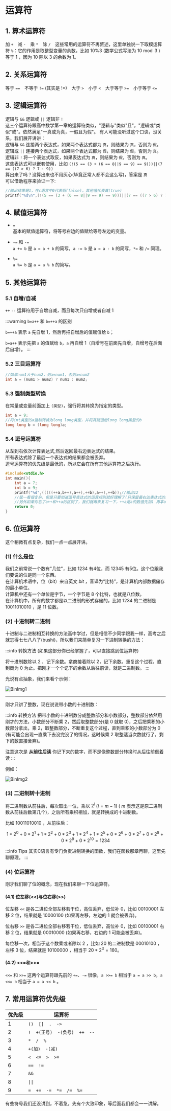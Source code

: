 # 运算符

## 1.&nbsp;算术运算符

加 `+`&emsp;减 `-`&emsp;乘 `*`&emsp;除 `/`&emsp;这些常用的运算符不再赘述，这里单独说一下取模运算符 `%`：它的作用是取整型变量的余数，比如 $10\%3$ (数学公式写法为 $10\bmod3$ ) 等于 $1$ ，因为 $10$ 除以 $3$ 的余数为 $1$。

## 2.&nbsp;关系运算符

等于 `==`&emsp;不等于 `!=` (其实是 !=)&emsp;大于 `>`&emsp;小于 `<`&emsp;大于等于 `>=`&emsp;小于等于 `<=`

## 3.&nbsp;逻辑运算符

逻辑与 `&&` 逻辑或 `||` 逻辑非 `!`<br>
这三个运算符跟高中数学第一章的运算符类似，"逻辑与"类似"且"，"逻辑或"类似"或"。依然满足"一真或为真，一假且为假"。
有人可能没听过这个口诀，没关系，我们展开讲讲：<br>
逻辑与 `&&` 连接两个表达式，如果两个表达式都为 `真`，则结果为 `真`，否则为 `假`。<br>
逻辑或 `||` 连接两个表达式，如果两个表达式都为 `假`，则结果为 `假`，否则为 `真`。<br>
逻辑非 `!` 将一个表达式取反，如果表达式为 `真`，则结果为 `假`，否则为 `真`。<br>
这些表达式可以嵌套使用，比如 `(!(5 == (3 + (6 == 8||9 == 9) == 9)))||(7 == ((7 > 6) ? 7 : 9))`<br>
算出来了吗？没算出来也不用灰心(毕竟正常人都不会这么写)，答案是 `真`<br>
可以借助程序来验证一下:

```c
//输出结果是1，在c语言中0代表假(false)，其他值代表真(true)
printf("%d\n",(!(5 == (3 + (6 == 8||9 == 9) == 9)))||(7 == ((7 > 6) ? 7 : 9)));
```
## 4.&nbsp;赋值运算符

- `=` <br>
基本的赋值运算符，将等号右边的值赋给等号左边的变量。

- `+=` 和 `-=` <br>
`a += b` 是 `a = a + b` 的简写，`a -= b` 是 `a = a - b` 的简写，`*=` 和 `/=` 同理。

- `%=`<br>
`a %= b` 是 `a = a % b` 的简写。

## 5.&nbsp;其他运算符

### 5.1&nbsp;自增/自减

`++` `--` 运算符用于自增自减，而且每次只自增或者自减 $1$<br>

:::warning `b=a++` 和 `b=++a` 的区别
<br>

`b=++a` 表示 `a` 先自增 $1$，然后再把自增后的值赋值给 `b`；

`b=a++` 表示先把 `a` 的值赋给 `b`，`a` 再自增 $1$（自增号在前面先自增，自增号在后面后自增）。
:::

### 5.2&nbsp;三目运算符

```c
//如果num1大于num2，则a=num1，否则a=num2
int a = (num1 > num2) ? num1 : num2;
```
### 5.3&nbsp;强制类型转换
在常量或变量前面加上 `(类型)`，强行将其转换为指定的类型。

```c
int a = 9;
//将int类型的a强制转换为long long类型，并将其赋值给long long类型的b
long long b = (long long)a;
```
### 5.4&nbsp;逗号运算符
从左到右依次计算表达式,然后返回最右边表达式的结果。<br>
所有表达式除了最后一个表达式的结果都会被丢弃。<br>
逗号运算符的优先级是最低的，所以它会在所有其他运算符之后执行。

```c
#include<stdio.h>
int main(){
    int a = 7;
    int b = 9;
    printf("%d",(((((++a,b++),a++),++b),a++),++b));//输出12
    //猛一看很复杂，但是只要知道逗号表达式的运算规则就好理解了(只保留最右边表达式的结果)，一层一层拆括号即可
    //另外如果你忘了a++和++a的区别了，我们就再来复习一下，++a是a的数值先加1 再拿a的值进行运算，a++是先取走a的值运算，然后再把a本身的值加1
    return 0;
}
```

## 6.&nbsp;位运算符

这个稍微有点复杂，我们一点一点展开讲。

### (1)&nbsp;什么是位

我们之前常说一个数有"几位"，比如 $1234$ 有4位，而 $12345$ 有5位。这个位跟我们要说的位是同一个东西。<br>
在计算机术语中，位（bit）来自英文 $bit$ ，音译为“比特”，是计算机内部数据储存的最小单位。<br>
计算机中还有一个单位是字节，一个字节是 $8$ 个比特，也就是八位数。<br>
在计算机中，所有的数字都是以二进制的形式存储的，比如 $1234$ 的二进制是 $10011010010$ ，是 $11$ 位数。<br>

### (2)&nbsp;十进制转二进制

十进制与二进制相互转换的方法高中学过，但是相信不少同学跟我一样，高考之后就忘得七七八八了(bushi)，所以我们来简单复习一下进制转换的方法：

:::info 转换方法
(如果这部分你已经掌握了，可以直接跳到位运算符)

将十进制数除以 $2$ ，记下余数。拿商接着除以 $2$，记下余数。重复这个过程，直到商为 $0$ 为止。把刚才一个个记下的余数从后往前读，就是二进制数。
:::

光说有点抽象，我们来看个示例：

![BinImg1](/images/Grammer-DataStructure/c/ToBinary1.jpg)

***

刚才只讲了整数，现在说说带小数的十进制数：

:::info 转换方法
把带小数的十进制数分成整数部分和小数部分，整数部分依然用刚才的方法，小数部分不断乘 $2$，然后取整数部分(是 $0$ 就取 $0$)，之后把乘积的小数部分拿出，乘 $2$，取整数部分，不断重复这个过程，直到乘积的小数部分为 $0$ (有可能会出现一直乘下去没完没了的情况，这时候乘 $2$ 取整适当次数就行了，剩下的数直接舍弃)。

注意这次是 **从前往后读** 你记下来的数字，而不是像整数部分转换时从后往前倒着读
:::

例如：

![BinImg2](/images/Grammer-DataStructure/c/ToBinary2.jpg)

### (3)&nbsp;二进制转十进制

将二进制数从前往后，每次取出一位，乘以 $2^i$ $(i = m - 1)$ ( $m$ 表示这是原二进制数从前往后数第几个)，之后所有乘积相加，就是转换成的十进制数。

比如 $10011010010$ ，从前往后：

$$
1 * 2^0 + 0 * 2^1 + 1 * 2^2 + 0 * 2^3 + 1 * 2^4 + 1 * 2^5 + 0 * 2^6 + 0 * 2^7 + 0 * 2^8 + 0 * 2^9 + 0 * 2^{10} = 1234
$$

:::info Tips
其实C语言有专门负责进制转换的函数，我们在函数那章再聊，这里先聊原理。
:::

### (4)&nbsp;位运算符

刚才我们聊了位的概念，现在我们来聊一下位运算符。

#### (4.1)&nbsp;位左移(<<)与位右移(>>)

位左移 `<<` 是各二进位全部左移若干位，高位丢弃，低位补 $0$，比如 $00100001$ 左移 $2$ 位，结果就是 $10000100$ (如果再左移，左边的 $1$ 就会被丢弃)。

位右移 `>>` 是各二进位全部右移若干位，低位丢弃，高位补 $0$，比如 $00100001$ 右移 $2$ 位，结果就是 $00010000$ (如果再右移，右边的 $1$ 可能会被丢弃)。

每位移一次，相当于这个数乘或者除以 $2$ ，比如 $20$ 的二进制数是 $0001 0100$ ，左移 $3$ 位，结果就是 $1010 0000$ ，相当于 $20 * 2^3 = 160$。

#### (4.2)&nbsp;<<=和>>=

`<<=` 和 `>>=` 这两个运算符跟先前的 `+=`、`-=` 很像，`a >>= b` 相当于 `a = a >> b`，`a <<= b` 相当于 `a = a << b` 。

## 7.&nbsp;常用运算符优先级

| 优先级 | 运算符                                                |
| ------ | ----------------------------------------------------- |
| 1      | `()`&emsp;`[]`&emsp;`.`&emsp;`->`                     |
| 2      | `!`&emsp;`+(正号)`&emsp;`-(负号)`&emsp;`++`&emsp;`--` |
| 3      | `*`&emsp;`/`&emsp;`%`                                 |
| 4      | `+(加)`&emsp;`-(减)`                                  |
| 5      | `<`&emsp;`<=`&emsp;`>`&emsp;`>=`                      |
| 6      | `==`&emsp;`!=`                                        |
| 7      | `&&`                                                  |
| 8      | `\|\|`                                                |
| 9      | `=`&emsp;`+=`&emsp;`-=`&emsp;`*=`&emsp;`/=`&emsp;`%=` |

有些符号我们还没讲到，不着急，先有个大致印象，等后面我们都会一一讲解。